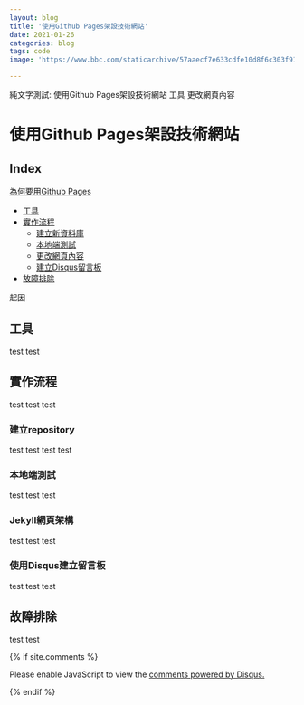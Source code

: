 ```yaml
---
layout: blog
title: '使用Github Pages架設技術網站'
date: 2021-01-26
categories: blog
tags: code
image: 'https://www.bbc.com/staticarchive/57aaecf7e633cdfe10d8f6c303f911a142f7da57.jpg'

---
```

純文字測試:
使用Github Pages架設技術網站
工具
更改網頁內容


# 使用Github Pages架設技術網站
## Index
<a href='#pages'>為何要用Github Pages</a>
* [工具](##工具)
* [實作流程](##實作流程)
    * [建立新資料庫](###建立repository)  
    * [本地端測試](###本地端測試)
    * [更改網頁內容](###Jekyll網頁架構)
    * [建立Disqus留言板](###使用Disqus建立留言板)
* [故障排除](##故障排除)

<a name='pages'>起因</a>


## 工具
test
test

## 實作流程
test
test
test

### 建立repository
test
test
test
test

### 本地端測試
test
test
test

### Jekyll網頁架構
test
test
test

### 使用Disqus建立留言板
test
test
test

## 故障排除
test
test


<!-- 顯示留言區 -->
{% if site.comments %}

<div id="disqus_thread"></div>
<script>
    /**
    *  RECOMMENDED CONFIGURATION VARIABLES: EDIT AND UNCOMMENT THE SECTION BELOW TO INSERT DYNAMIC VALUES FROM YOUR PLATFORM OR CMS.
    *  LEARN WHY DEFINING THESE VARIABLES IS IMPORTANT: https://disqus.com/admin/universalcode/#configuration-variables    */
    /*
    var disqus_config = function () {
    this.page.url = PAGE_URL;  // Replace PAGE_URL with your page's canonical URL variable
    this.page.identifier = PAGE_IDENTIFIER; // Replace PAGE_IDENTIFIER with your page's unique identifier variable
    };
    */
    (function() { // DON'T EDIT BELOW THIS LINE
    var d = document, s = d.createElement('script');
    s.src = 'https://kaia-hsu.disqus.com/embed.js';
    s.setAttribute('data-timestamp', +new Date());
    (d.head || d.body).appendChild(s);
    })();
</script>
<noscript>Please enable JavaScript to view the <a href="https://disqus.com/?ref_noscript">comments powered by Disqus.</a></noscript>


{% endif %}

